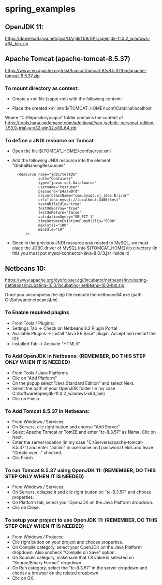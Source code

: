 # spring_examples

## OpenJDK 11:

https://download.java.net/java/GA/jdk11/9/GPL/openjdk-11.0.2_windows-x64_bin.zip

## Apache Tomcat (apache-tomcat-8.5.37)

https://www-eu.apache.org/dist/tomcat/tomcat-8/v8.5.37/bin/apache-tomcat-8.5.37.zip

### To mount directory as context:
- Create a xml file (sapui.xml) with the following content:

<?xml version="1.0" encoding="UTF-8"?>

<Context docBase="C:\Repository\sapui" path="/sapui"/>

- Place the created xml into ${TOMCAT_HOME}\conf\Catalina\localhost

Where "C:\Repository\sapui" folder contains the content of https://tools.hana.ondemand.com/additional/sap-webide-personal-edition-1.53.9-trial-win32.win32.x86_64.zip

### To define a JNDI resource on Tomcat

- Open the file ${TOMCAT_HOME}\conf\server.xml
- Add the following JNDI resource into the element "GlobalNamingResources"

        <Resource name="jdbc/testDS"
                  auth="Container"
                  type="javax.sql.DataSource"
                  username="testuser"
                  password="p4ssw0rd"
                  driverClassName="com.mysql.cj.jdbc.Driver"
                  url="jdbc:mysql://localhost:3306/test"
                  testWhileIdle="true"
                  testOnBorrow="true"
                  testOnReturn="false"
                  validationQuery="SELECT 1"
                  timeBetweenEvictionRunsMillis="5000"
                  maxTotal="100"
                  minIdle="10"
            />    

- Since in the previous JNDI resource was related to MySQL, we must place the JDBC driver of MySQL into ${TOMCAT_HOME}\lib directory (In this you must put mysql-connector-java-8.0.13.jar inside it)

## Netbeans 10:

https://www.apache.org/dyn/closer.cgi/incubator/netbeans/incubating-netbeans/incubating-10.0/incubating-netbeans-10.0-bin.zip

Once you uncompress the zip file execute the netbeans64.exe (path: C:\Software\netbeans\bin)

### To Enable required plugins

* From Tools / Plugins:
* Settings Tab -> Check on Netbeans 8.2 Plugin Portal
* Available Plugins -> Install "Java EE Base" plugin, Accept and restart the IDE
* Installed Tab -> Activate "HTML5"

### To Add OpenJDK in Netbeans: (REMEMBER, DO THIS STEP ONLY WHEN IT IS NEEDED)

* From Tools / Java Platforms
* Clic on "Add Platform"
* On the popup select "Java Standard Edition" and select Next.
* Select the path of your OpenJDK folder (in my case C:\Software\openjdk-11.0.2_windows-x64_bin)
* Clic on Finish

### To Add Tomcat 8.5.37 in Netbeans:

* From Windows / Services:
* On Servers, clic right button and choose "Add Server"
* Select Apache Tomcat or TomEE and enter "tc-8.3.57" as Name. Clic on Next.
* Enter the server location (in my case "C:\Servers\apache-tomcat-8.5.37") and enter "admin" in username and password fields and leave "Create user..." checked.
* Clic Finish.

### To run Tomcat 8.5.37 using OpenJDK 11: (REMEMBER, DO THIS STEP ONLY WHEN IT IS NEEDED)

* From Windows / Services:
* On Servers, colapse it and clic right button on "tc-8.3.57" and choose properties.
* On Platform tab, select your OpenJDK on the Java Platform dropdown.
* Clic on Close.

### To setup your project to use OpenJDK 11: (REMEMBER, DO THIS STEP ONLY WHEN IT IS NEEDED)
* From Windows / Projects:
* Clic right button on your project and choose properties.
* On Compile category, select your OpenJDK on the Java Platform dropdown. Also uncheck "Compile on Save" option.
* On Sources category, make sure that 1.8 value is selected on "Source/Binary Format" dropdown.
* On Run category, select the "tc-8.3.57" in the server dropdown and choose a browser on the related dropbown.
* Clic on OK.
